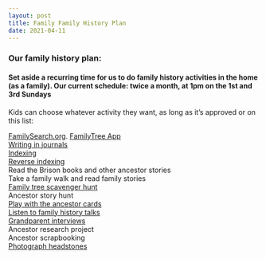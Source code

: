 ```yaml
---
layout: post
title: Family Family History Plan
date: 2021-04-11
---
```


### Our family history plan:

#### Set aside a recurring time for us to do family history activities in the home (as a family). Our current schedule: twice a month, at 1pm on the 1st and 3rd Sundays

Kids can choose whatever activity they want, as long as it’s approved or on this list:


[FamilySearch.org](https://www.familysearch.org/en/). 
[FamilyTree App](https://www.familysearch.org/blog/en/mobile/)  
[Writing in journals](https://docs.google.com/)  
[Indexing](https://www.familysearch.org/indexing/my-indexing)  
[Reverse indexing](https://familytech.byu.edu/apps/reverse-indexing.html)  
Read the Brison books and other ancestor stories  
Take a family walk and read family stories  
[Family tree scavenger hunt](https://www.hollybraun.com/2021/04/11/family-history-scavenger-hunt.html)  
Ancestor story hunt  
[Play with the ancestor cards](https://www.hollybraun.com/2020/08/01/ancestor-card-tutorial.html)  
[Listen to family history talks](https://www.churchofjesuschrist.org/study/general-conference/topics/family-history?lang=eng)  
[Grandparent interviews](https://www.google.com/search?client=firefox-b-1-d&q=grandparent+interivew+question)  
Ancestor research project  
Ancestor scrapbooking  
[Photograph headstones](https://billiongraves.com)  
